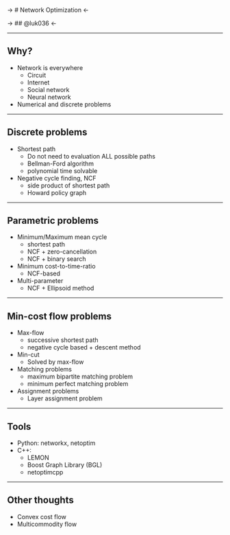 -> # Network Optimization <-

-> ## @luk036 <-

---

## Why?

- Network is everywhere
  - Circuit
  - Internet
  - Social network
  - Neural network
- Numerical and discrete problems

---

## Discrete problems

- Shortest path
  - Do not need to evaluation ALL possible paths
  - Bellman-Ford algorithm
  - polynomial time solvable
- Negative cycle finding, NCF
  - side product of shortest path
  - Howard policy graph

---

## Parametric problems

- Minimum/Maximum mean cycle
  - shortest path
  - NCF + zero-cancellation
  - NCF + binary search
- Minimum cost-to-time-ratio
  - NCF-based
- Multi-parameter
  - NCF + Ellipsoid method

---

## Min-cost flow problems

- Max-flow
  - successive shortest path
  - negative cycle based + descent method
- Min-cut
  - Solved by max-flow
- Matching problems
  - maximum bipartite matching problem
  - minimum perfect matching problem
- Assignment problems
  - Layer assignment problem

---

## Tools

- Python: networkx, netoptim
- C++:
  - LEMON
  - Boost Graph Library (BGL)
  - netoptimcpp

---

## Other thoughts

- Convex cost flow
- Multicommodity flow
